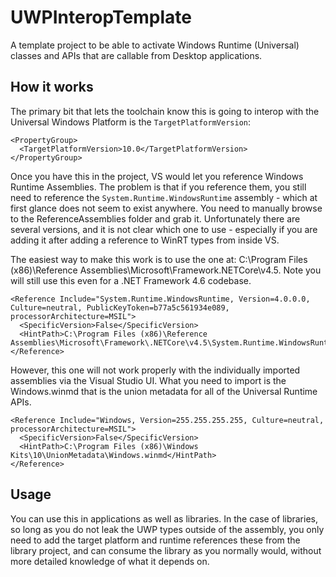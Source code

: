 # UWPInteropTemplate
A template project to be able to activate Windows Runtime (Universal) classes and APIs that are callable from Desktop applications.

## How it works

The primary bit that lets the toolchain know this is going to interop with the Universal Windows Platform is the `TargetPlatformVersion`:

    <PropertyGroup>
      <TargetPlatformVersion>10.0</TargetPlatformVersion>
    </PropertyGroup>

Once you have this in the project, VS would let you reference Windows Runtime Assemblies. The problem is that if you reference them, you still need to reference the `System.Runtime.WindowsRuntime` assembly - which at first glance does not seem to exist anywhere. You need to manually browse to the ReferenceAssemblies folder and grab it. Unfortunately there are several versions, and it is not clear which one to use - especially if you are adding it after adding a reference to WinRT types from inside VS.

The easiest way to make this work is to use the one at: C:\Program Files (x86)\Reference Assemblies\Microsoft\Framework\.NETCore\v4.5\. Note you will still use this even for a .NET Framework 4.6 codebase.

    <Reference Include="System.Runtime.WindowsRuntime, Version=4.0.0.0, Culture=neutral, PublicKeyToken=b77a5c561934e089, processorArchitecture=MSIL">
      <SpecificVersion>False</SpecificVersion>
      <HintPath>C:\Program Files (x86)\Reference Assemblies\Microsoft\Framework\.NETCore\v4.5\System.Runtime.WindowsRuntime.dll</HintPath>
    </Reference>

However, this one will not work properly with the individually imported assemblies via the Visual Studio UI. What you need to import is the Windows.winmd that is the union metadata for all of the Universal Runtime APIs.

    <Reference Include="Windows, Version=255.255.255.255, Culture=neutral, processorArchitecture=MSIL">
      <SpecificVersion>False</SpecificVersion>
      <HintPath>C:\Program Files (x86)\Windows Kits\10\UnionMetadata\Windows.winmd</HintPath>
    </Reference>

## Usage

You can use this in applications as well as libraries. In the case of libraries, so long as you do not leak the UWP types outside of the assembly, you only need to add the target platform and runtime references these from the library project, and can consume the library as you normally would, without more detailed knowledge of what it depends on.
